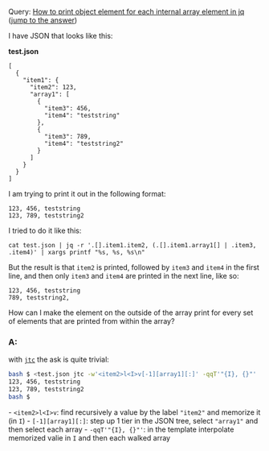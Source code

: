 Query: [How to print object element for each internal array element in jq](https://stackoverflow.com/questions/59879489/how-to-print-object-element-for-each-internal-array-element-in-jq)
([jump to the answer](https://github.com/ldn-softdev/stackoverflow-json/blob/master/lib/How%20to%20print%20object%20element%20for%20each%20internal%20array%20element%20in%20jq.md#a))

I have JSON that looks like this:

**test.json**
```
[
  {
    "item1": {
      "item2": 123,
      "array1": [
        {
          "item3": 456,
          "item4": "teststring"
        },
        {
          "item3": 789,
          "item4": "teststring2"
        }
      ]
    }
  }
]
```

I am trying to print it out in the following format:

```
123, 456, teststring
123, 789, teststring2
```
I tried to do it like this:
```
cat test.json | jq -r '.[].item1.item2, (.[].item1.array1[] | .item3, .item4)' | xargs printf "%s, %s, %s\n"
```
But the result is that `item2` is printed, followed by `item3` and `item4` in the first line, and then only `item3` and `item4` are printed in the next line, like so:
```
123, 456, teststring
789, teststring2, 
```

How can I make the element on the outside of the array print for every set of elements that are printed from within the array?

### A:
with [`jtc`](https://github.com/ldn-softdev/jtc) the ask is quite trivial:
```bash
bash $ <test.json jtc -w'<item2>l<I>v[-1][array1][:]' -qqT'"{I}, {}"'
123, 456, teststring
123, 789, teststring2
bash $ 
```
\- `<item2>l<I>v`: find recursively a value by the label `"item2"` and memorize it (in `I`)
\- `[-1][array1][:]`: step up 1 tier in the JSON tree, select `"array1"` and then select each array
\- `-qqT'"{I}, {}"'`: in the template interpolate memorized valie in `I` and then each walked array
